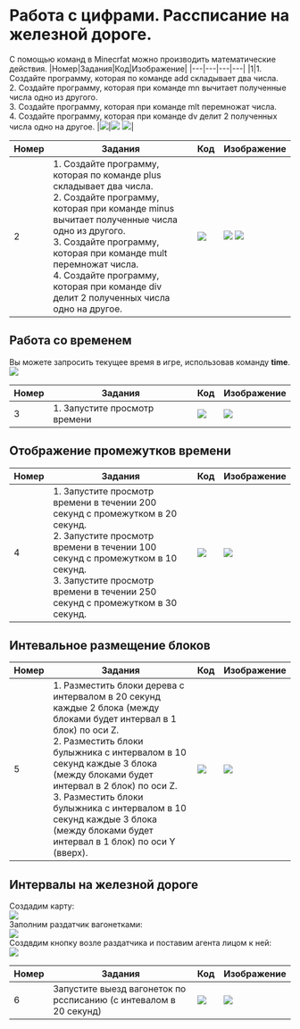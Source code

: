 # Работа с цифрами. Рассписание на железной дороге.
С помощью команд в Minecrfat можно производить математические действия.
|Номер|Задания|Код|Изображение|
|---|---|---|---|
|1|1. Создайте программу, которая по команде add складывает два числа. <br> 2. Создайте программу, которая при команде mn вычитает полученные числа одно из другого.<br>3. Создайте программу, которая при команде mlt перемножат числа. <br> 4. Создайте программу, которая при команде dv делит 2 полученных числа одно на другое. |<img src = "img/add01.png">|<img src = "img/add03.png"> <img src = "img/add02.png">|

|Номер|Задания|Код|Изображение|
|---|---|---|---|
|2|1. Создайте программу, которая по команде plus складывает два числа. <br> 2. Создайте программу, которая при команде minus вычитает полученные числа одно из другого.<br>3. Создайте программу, которая при команде mult перемножат числа. <br> 4. Создайте программу, которая при команде div делит 2 полученных числа одно на другое. |<img src = "img/plus01.png">|<img src = "img/plus02.png"> <img src = "img/plus03.png">|

## Работа со временем
Вы можете запросить текущее время в игре, использовав команду **time**.
<img src = "img/time01.png">


|Номер|Задания|Код|Изображение|
|---|---|---|---|
|3|1. Запустите просмотр времени|<img src = "img/time06.png">|<img src = "img/time02.png">|

## Отображение промежутков времени

|Номер|Задания|Код|Изображение|
|---|---|---|---|
|4|1. Запустите просмотр времени в течении 200 секунд с промежутком в 20 секунд. <br> 2. Запустите просмотр времени в течении 100 секунд с промежутком в 10 секунд.<br> 3. Запустите просмотр времени в течении 250 секунд с промежутком в 30 секунд.|<img src = "img/time06.png">|<img src = "img/time07.png">|


## Интевальное размещение блоков

|Номер|Задания|Код|Изображение|
|---|---|---|---|
|5|1. Разместить блоки дерева с интервалом в 20 секунд каждые 2 блока (между блоками будет интервал в 1 блок) по оси Z.<br> 2. Разместить блоки булыжника с интервалом в 10 секунд каждые 3 блока (между блоками будет интервал в 2 блок) по оси Z. <br> 3. Разместить блоки булыжника с интервалом в 10 секунд каждые 3 блока (между блоками будет интервал в 1 блок) по оси Y (вверх). <br> |<img src = "img/block01.png">|<img src = "img/block02.png">|


## Интервалы на железной дороге
Создадим карту:  
<img src = "img/rail01.png">  
Заполним раздатчик вагонетками:  
<img src = "img/rail02.png">  
Создвдим кнопку возле раздатчика и поставим агента лицом к ней:  
<img src = "img/rail03.png">  

|Номер|Задания|Код|Изображение|
|---|---|---|---|
|6|Запустите выезд вагонеток по рссписанию (с интевалом в 20 секунд)|<img src = "img/timetable01.png">|<img src = "img/timetable02.gif">|